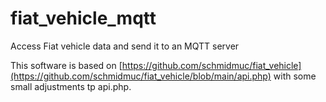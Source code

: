 # fiat_vehicle_mqtt
Access Fiat vehicle data and send it to an MQTT server

This software is based on [https://github.com/schmidmuc/fiat_vehicle](https://github.com/schmidmuc/fiat_vehicle/blob/main/api.php) with some small adjustments tp api.php.
